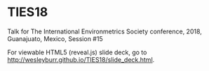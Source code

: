 # TIES18
Talk for The International Environmetrics Society conference, 2018, Guanajuato, Mexico, Session #15

For viewable HTML5 (reveal.js) slide deck, go to http://wesleyburr.github.io/TIES18/slide_deck.html.
